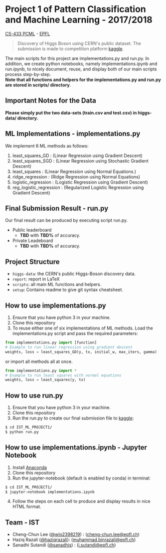 # Project 1 of Pattern Classification and Machine Learning - 2017/2018

[CS-433 PCML](http://isa.epfl.ch/imoniteur_ISAP/!itffichecours.htm?ww_i_matiere=2217650315&ww_x_anneeAcad=2017-2018&ww_i_section=249847&ww_i_niveau=&ww_c_langue=en) - [EPFL](http://epfl.ch)

> Discovery of Higgs Boson using CERN's public dataset. The submission is made to competition platform [kaggle](https://www.kaggle.com/c/epfml-higgs).

The main scripts for this project are implementations.py and run.py. In addition, we create python notebooks, namely implementations.ipynb and run.ipynb, to nicely document, reuse, and display both of our main scripts process step-by-step.
<br />**Note that all functions and helpers for the implementations.py and run.py are stored in scripts/ directory**.

## Important Notes for the Data
**Please simply put the two data-sets (train.csv and test.csv) in higgs-data/ directory.**

## ML Implementations - implementations.py
We implement 6 ML methods as follows:
1. least_squares_GD : (Linear Regression using Gradient Descent)
2. least_squares_SGD : (Linear Regression using Stochastic Gradient Descent)
3. least_squares : (Linear Regression using Normal Equations.)
4. ridge_regression : (Ridge Regression using Normal Equations)
5. logistic_regression : (Logistic Regression using Gradient Descent)
6. reg_logistic_regression : (Regularized Logistic Regression using Gradient Descent)

## Final Submission Result - run.py
Our final result can be produced by executing script run.py.

* Public leaderboard
  - **TBD** with **TBD%** of accuracy.
* Private Leadeboard
  - **TBD** with **TBD%** of accuracy.

## Project Structure

- `higgs-data`: the CERN's public Higgs-Boson discovery data.
- `report`: report in LaTeX
- `scripts`: all main ML functions and helpers.
- `setup`: Contains readme to give git syntax cheatsheet.

## How to use implementations.py

1. Ensure that you have python 3 in your machine.
2. Clone this repository
3. To reuse either one of six implementations of ML methods. Load the implementations.py script and pass the required parameters:

  ```python
  from implementations.py import [function]
  # Example to run linear regression using gradient descent
  weights, loss = least_squares_GD(y, tx, initial_w, max_iters, gamma)
  ```

  or import all methods all at once.
  ```python
  from implementations.py import *
  # Example to run least squares with normal equations
  weights, loss = least_squares(y, tx)
  ```

## How to use run.py

1. Ensure that you have python 3 in your machine.
2. Clone this repository
3. Run the run.py to create our final submission file to [kaggle](https://www.kaggle.com/c/epfml-higgs/leaderboard):

  ```bash
  $ cd IST_ML_PROJECT1/
  $ python run.py
  ```

## How to use implementations.ipynb - Jupyter Notebook

1. Install [Anaconda](https://www.continuum.io/downloads)
2. Clone this repository
3. Run the jupyter-notebook (default is enabled by conda) in terminal:

  ```bash
  $ cd IST_ML_PROJECT1/
  $ jupyter-notebook implementations.ipynb
  ```

4. Follow the steps on each cell to produce and display results in nice HTML format.

## Team - IST

- Cheng-Chun Lee ([@wlo2398219](https://github.com/wlo2398219)) : (cheng-chun.lee@epfl.ch)
- Haziq Razali ([@haziqrazali](https://github.com/haziqrazali)): (muhammad.binrazali@epfl.ch)
- Sanadhi Sutandi ([@sanadhis](https://github.com/sanadhis)) : (i.sutandi@epfl.ch)